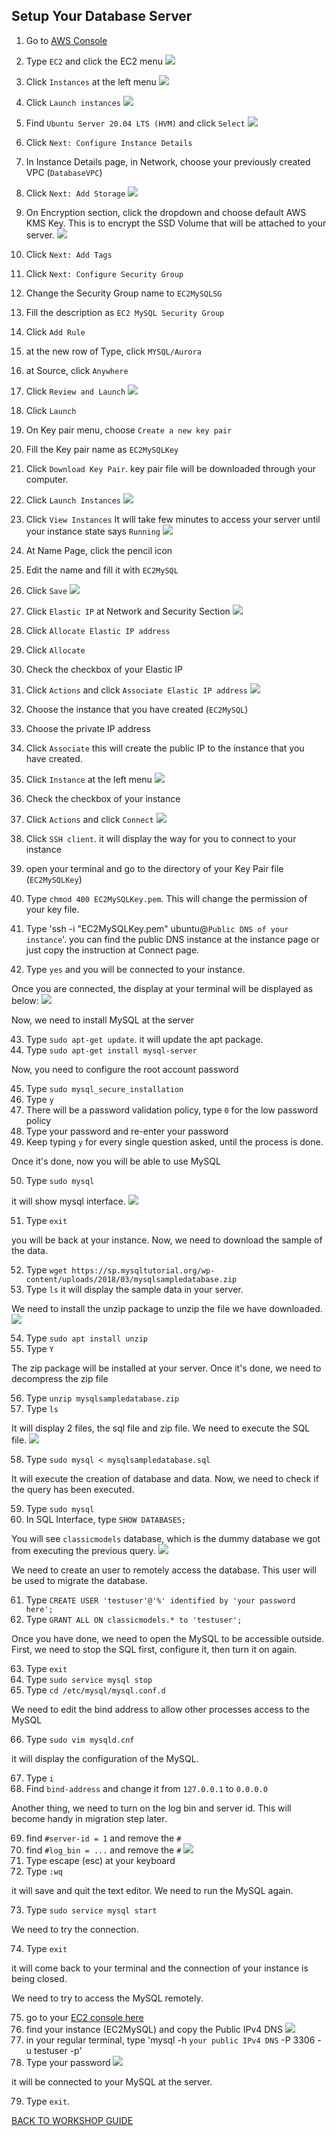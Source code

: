 ## Setup Your Database Server

1. Go to [AWS Console](https://console.aws.amazon.com/console/home?region=us-east-1#)
2. Type `EC2` and click the EC2 menu
    ![](../../images/Migration/SetupEC2/2.png)
3. Click `Instances` at the left menu
    ![](../../images/Migration/SetupEC2/3.png)
4. Click `Launch instances`
    ![](../../images/Migration/SetupEC2/4.png)
5. Find `Ubuntu Server 20.04 LTS (HVM)` and click `Select`
    ![](../../images/Migration/SetupEC2/5.png)
6. Click `Next: Configure Instance Details`
7. In Instance Details page, in Network, choose your previously created VPC (`DatabaseVPC`)
8. Click `Next: Add Storage`
    ![](../../images/Migration/SetupEC2/8.png)
9. On Encryption section, click the dropdown and choose default AWS KMS Key. This is to encrypt the SSD Volume that will be attached to your server.
    ![](../../images/Migration/SetupEC2/9.png)
10. Click `Next: Add Tags`
11. Click `Next: Configure Security Group`
12. Change the Security Group name to `EC2MySQLSG`
13. Fill the description as `EC2 MySQL Security Group`
14. Click `Add Rule`
15. at the new row of Type, click `MYSQL/Aurora`
16. at Source, click `Anywhere`
17. Click `Review and Launch`
    ![](../../images/Migration/SetupEC2/17.png)
18. Click `Launch`
19. On Key pair menu, choose `Create a new key pair`
20. Fill the Key pair name as `EC2MySQLKey`
21. Click `Download Key Pair`. key pair file will be downloaded through your computer.
22. Click `Launch Instances`
    ![](../../images/Migration/SetupEC2/22.png)
23. Click `View Instances`
It will take few minutes to access your server until your instance state says `Running`
    ![](../../images/Migration/SetupEC2/23.png)

24. At Name Page, click the pencil icon
25. Edit the name and fill it with `EC2MySQL`
26. Click `Save`
    ![](../../images/Migration/SetupEC2/26.png)
27. Click `Elastic IP` at Network and Security Section
    ![](../../images/Migration/SetupEC2/27.png)
28. Click `Allocate Elastic IP address`
29. Click `Allocate`
30. Check the checkbox of your Elastic IP 
31. Click `Actions` and click `Associate Elastic IP address`
    ![](../../images/Migration/SetupEC2/31.png)
32. Choose the instance that you have created (`EC2MySQL`)
33. Choose the private IP address
34. Click `Associate`
this will create the public IP to the instance that you have created.

35. Click `Instance` at the left menu
    ![](../../images/Migration/SetupEC2/35.png)
36. Check the checkbox of your instance
37. Click `Actions` and click `Connect`
    ![](../../images/Migration/SetupEC2/37.png)
38. Click `SSH client`. it will display the way for you to connect to your instance
39. open your terminal and go to the directory of your Key Pair file (`EC2MySQLKey`)
40. Type `chmod 400 EC2MySQLKey.pem`. This will change the permission of your key file.
41. Type 'ssh -i "EC2MySQLKey.pem" ubuntu@`Public DNS of your instance`'. you can find the public DNS instance at the instance page or just copy the instruction at Connect page.

42. Type `yes` and you will be connected to your instance.

Once you are connected, the display at your terminal will be displayed as below:
    ![](../../images/Migration/SetupEC2/42.png)

Now, we need to install MySQL at the server

43. Type `sudo apt-get update`. it will update the apt package.
44. Type `sudo apt-get install mysql-server`

Now, you need to configure the root account password

45. Type `sudo mysql_secure_installation`
46. Type `y`
47. There will be a password validation policy, type `0` for the low password policy
48. Type your password and re-enter your password
49. Keep typing `y` for every single question asked, until the process is done.

Once it's done, now you will be able to use MySQL

50. Type `sudo mysql`

it will show mysql interface.
    ![](../../images/Migration/SetupEC2/50.png)

51. Type `exit`

you will be back at your instance. Now, we need to download the sample of the data.

52. Type `wget https://sp.mysqltutorial.org/wp-content/uploads/2018/03/mysqlsampledatabase.zip`
53. Type `ls` it will display the sample data in your server.

We need to install the unzip package to unzip the file we have downloaded.
    ![](../../images/Migration/SetupEC2/53.png)

54. Type `sudo apt install unzip`
55. Type `Y`

The zip package will be installed at your server. Once it's done, we need to decompress the zip file

56. Type `unzip mysqlsampledatabase.zip`
57. Type `ls`

It will display 2 files, the sql file and zip file. We need to execute the SQL file.
    ![](../../images/Migration/SetupEC2/57.png)

58. Type `sudo mysql < mysqlsampledatabase.sql`

It will execute the creation of database and data. Now, we need to check if the query has been executed.

59. Type `sudo mysql`
60. In SQL Interface, type `SHOW DATABASES;`

You will see `classicmodels` database, which is the dummy database we got from executing the previous query.
    ![](../../images/Migration/SetupEC2/60.png)

We need to create an user to remotely access the database. This user will be used to migrate the database.

61. Type `CREATE USER 'testuser'@'%' identified by 'your password here';`
62. Type `GRANT ALL ON classicmodels.* to 'testuser';`

Once you have done, we need to open the MySQL to be accessible outside. First, we need to stop the SQL first, configure it, then turn it on again.

63. Type `exit`
64. Type `sudo service mysql stop`
65. Type `cd /etc/mysql/mysql.conf.d`

We need to edit the bind address to allow other processes access to the MySQL

66. Type `sudo vim mysqld.cnf`

it will display the configuration of the MySQL.

67. Type `i`
68. Find `bind-address` and change it from `127.0.0.1` to `0.0.0.0`

Another thing, we need to turn on the log bin and server id. This will become handy in migration step later.

69. find `#server-id = 1` and remove the `#`
70. find `#log_bin = ...` and remove the `#`
    ![](../../images/Migration/SetupEC2/70.png)
71. Type escape (esc) at your keyboard
72. Type `:wq`

it will save and quit the text editor. We need to run the MySQL again.

73. Type `sudo service mysql start`

We need to try the connection.

74. Type `exit`

it will come back to your terminal and the connection of your instance is being closed.

We need to try to access the MySQL remotely.

75. go to your [EC2 console here](https://console.aws.amazon.com/ec2/v2/home?region=us-east-1#)
76. find your instance (EC2MySQL) and copy the Public IPv4 DNS
    ![](../../images/Migration/SetupEC2/76.png)
77. in your regular terminal, type 'mysql -h `your public IPv4 DNS` -P 3306 -u testuser -p'
78. Type your password
    ![](../../images/Migration/SetupEC2/78.png)

it will be connected to your MySQL at the server.

79. Type `exit`.

[BACK TO WORKSHOP GUIDE](../../README.md)